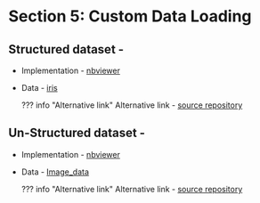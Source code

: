 # Section 5: Custom Data Loading

## Structured dataset -

* Implementation - [nbviewer](http://nbviewer.org/github/c17hawke/Pytorch-basics/blob/main/codebase/05.01_Custom%20data%20loading%20for%20structured.ipynb?flush_cache=true)

* Data - [iris](https://github.com/c17hawke/Pytorch-basics/blob/main/codebase/Data/iris.csv)

    ??? info "Alternative link"
        Alternative link - [source repository](https://github.com/c17hawke/Pytorch-basics/blob/main/codebase/05.01_Custom%20data%20loading%20for%20structured.ipynb)

## Un-Structured dataset -

* Implementation - [nbviewer](http://nbviewer.org/github/c17hawke/Pytorch-basics/blob/main/codebase/05.02_Custom%20data%20loading%20for%20Ustructured.ipynb?flush_cache=true)

* Data - [Image_data](https://github.com/c17hawke/Pytorch-basics/blob/main/codebase/Data/img_data)

    ??? info "Alternative link"
        Alternative link - [source repository](https://github.com/c17hawke/Pytorch-basics/blob/main/codebase/05.02_Custom%20data%20loading%20for%20Ustructured.ipynb)